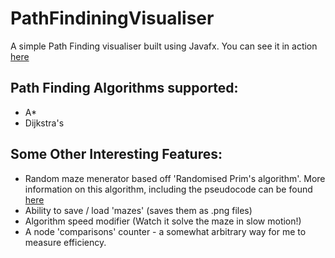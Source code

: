 # PathFindiningVisualiser
 
A simple Path Finding visualiser built using Javafx.
You can see it in action [here](https://youtu.be/LwiGtwkK3x0)

## Path Finding Algorithms supported:
- A*
- Dijkstra's

## Some Other Interesting Features:
- Random maze menerator based off 'Randomised Prim's algorithm'. More information on this algorithm,
including the pseudocode can be found [here](https://en.wikipedia.org/wiki/Maze_generation_algorithm#Randomized_Prim's_algorithm)
- Ability to save / load 'mazes' (saves them as .png files)
- Algorithm speed modifier (Watch it solve the maze in slow motion!)
- A node 'comparisons' counter - a somewhat arbitrary way for me to measure efficiency. 
